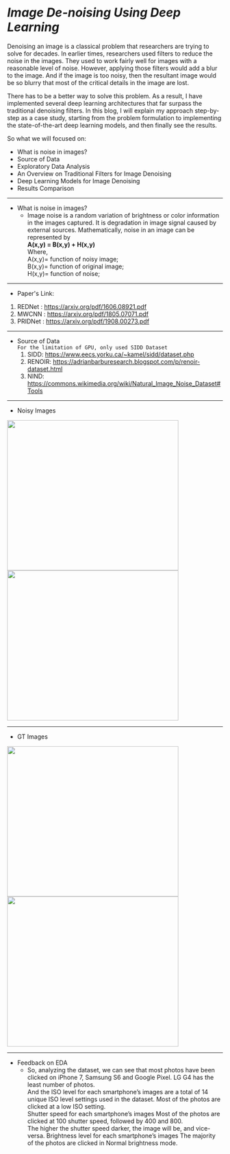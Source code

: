 # ***Image De-noising Using Deep Learning***


Denoising an image is a classical problem that researchers are trying to solve for decades. In earlier times, researchers used filters to reduce the noise in the images. They used to work fairly well for images with a reasonable level of noise. However, applying those filters would add a blur to the image. And if the image is too noisy, then the resultant image would be so blurry that most of the critical details in the image are lost.


There has to be a better way to solve this problem. As a result, I have implemented several deep learning architectures that far surpass the traditional denoising filters. In this blog, I will explain my approach step-by-step as a case study, starting from the problem formulation to implementing the state-of-the-art deep learning models, and then finally see the results.

So what we will focused on:
- What is noise in images?
- Source of Data
- Exploratory Data Analysis
- An Overview on Traditional Filters for Image Denoising
- Deep Learning Models for Image Denoising
- Results Comparison


---
- What is noise in images?
  - Image noise is a random variation of brightness or color information in the images captured. It is degradation in image signal caused by external sources. Mathematically, noise in an image can be represented by <br>**A(x,y) = B(x,y) + H(x,y)**<br>
    Where,<br>
    A(x,y)= function of noisy image;<br>
    B(x,y)= function of original image;<br>
    H(x,y)= function of noise;

---

- Paper's Link: <br>
1. REDNet :  https://arxiv.org/pdf/1606.08921.pdf <br>
2. MWCNN : https://arxiv.org/pdf/1805.07071.pdf <br>
3. PRIDNet : https://arxiv.org/pdf/1908.00273.pdf <br>

---
- Source of Data<br>
`For the limitation of GPU, only used SIDD Dataset`
  1. SIDD: https://www.eecs.yorku.ca/~kamel/sidd/dataset.php 
  2. RENOIR: https://adrianbarburesearch.blogspot.com/p/renoir-dataset.html
  3. NIND: https://commons.wikimedia.org/wiki/Natural_Image_Noise_Dataset#Tools

---
- Noisy Images

<img src="https://github.com/Shakib-IO/Diminishing_Image_Noise_Using_Deep_Learning/blob/main/Noisy%20Images/NOISY_SRGB_010.PNG" alt="" width="400" height="350">   <img src="https://github.com/Shakib-IO/Diminishing_Image_Noise_Using_Deep_Learning/blob/main/Noisy%20Images/NOISY__SRGB_010.PNG" alt="" width="400" height="350">

---
- GT Images

<img src="https://github.com/Shakib-IO/Diminishing_Image_Noise_Using_Deep_Learning/blob/main/GT%20images/GT_SRGB_010.PNG" alt="" width="400" height="350">   <img src="https://github.com/Shakib-IO/Diminishing_Image_Noise_Using_Deep_Learning/blob/main/GT%20images/GT__SRGB_010.PNG" alt="" width="400" height="350">

---
-  Feedback on EDA<br>
    - So, analyzing the dataset, we can see that most photos have been clicked on iPhone 7, Samsung S6 and Google Pixel. LG G4 has the least number of photos.<br>And the ISO level for each smartphone’s images are a total of 14 unique ISO level settings used in the dataset. Most of the photos are clicked at a low ISO setting.<br>Shutter speed for each smartphone’s images Most of the photos are clicked at 100 shutter speed, followed by 400 and      800.<br>The higher the shutter speed darker, the image will be, and vice-versa. Brightness level for each smartphone’s images The majority of the photos are clicked in Normal brightness mode.
